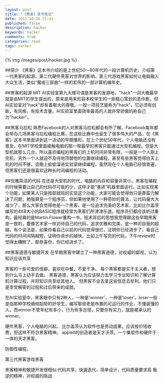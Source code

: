 ```yaml
---
layout: post
title: "《黑客》读书笔记"
date: 2013-10-26 21:41
published: false
description: hacker
keywords: hacker
comments: true
categories: read
tags: harker
---
```


{% img /images/post/hacker.jpg %}

##简介
《黑客》这本书介绍的是上世纪50～80年代的一段计算机历史，介绍第一代黑客的起源，第二代硬件黑客对世界的影响，第三代游戏黑客如何让电脑融入大众生活，类似“魔戒三部曲”一样的宏伟的一部计算机编年史。  
  
<!--more-->  
##黑客的起源
MIT AI实验室第九大楼可谓是黑客的发源地，"hack"一词大概最早就是由MIT的学生提出的，原来是用来形容本校学生的一些精心策划的恶作剧，但AI实验室对"hack"却有着极大的尊敬。一般一项技艺能称为"hack"，它必须有创新，有风格，有技术含量，AI实验室里面效率最高的人就非常骄傲的称自己为"hacker"。  
  
##黑客马拉松
熟悉Facebook的人对黑客马拉松都会有所了解，Facebook每年都会举办几场黑客马拉松编程比赛，在这些比赛中也诞生了很多伟大的产品，在《黑客》这本书里面讲到这一活动的早期雏形。在上个世纪50年代，个人电脑还没有普及，在MIT学校里面接触电脑的那一帮最早的黑客只能通过大型机编程。但是大型机就那么几台，所以喜欢编程的黑客们的上机时间非常有限，一般是一个人刚上完机，另外一个人就迫不及待地顶替他的位置继续编程，甚至有些黑客觉得白天上机的时间不够，会晚上偷偷溜进实验室继续编程。虽然现在个人电脑已经很普遍，但黑客们还是很喜欢这种长时间编程的活动。  
  
##优雅简洁的代码
在还是大型机的时代，电脑的内存和容量非常小，黑客在编程的时候需要让自己的代码尽可能的少，这样才能“塞进”机器里面运行。比如实现某个功能，如果某人只是按部就班的实现这个功能，大家可能会觉得他只是靠蛮力解决了问题，勉强算是一个程序员，但如果他使用了一种奇妙的算法，让代码量大大减少了，那么大家会觉得他是一个黑客，是一位追求完美的艺术家，比如比尔盖茨编写的4KB大小的BASIC程序就经常为黑客们所津津乐道。程序员们都应该听过重构，最经典的是Martin.Flower重构一书，技术背后的思想我觉得跟这些早期黑客是一致的，要像艺术家一样对待自己的代码，追求优雅和完美，是一种对自我的超越。有个说法是，如果你看自己以前的代码觉得很烂，证明你已经进步了，看自己代码的时间间隔越短，证明你进步的越快，比如上午写完的代码，下午review时觉得太糟糕了，那恭喜你，你已经进步了。

##黑客道德与敏捷开发
在早期黑客中建立了一种黑客道德，对权威的鄙视，认为知识应该共享


黑客的一些可爱的怪癖，喜欢吃中餐，不爱干净。
每个黑客都是实干主义者，想到什么马上动手去做。
黑客道德，黑客认为应该努力去学习专业知识和了解计算机计算过程，并将知识共享给其他人。
但黑客不会去拿这些信息去牟利，他们只是享受解密的过程和过后带来的成就。


在AI实验室中，黑客眼中只有2种人，一种是'winner'，一种是'loser'。loser一般是指那种学校循规蹈矩的好学生，编写那些老是布置的可运行的作业，不懂装懂的人。而winner不管年纪有多小，行为有多古怪，只要你有实力，就是被承认的winner。  

硬件黑客，个人电脑的兴起。
比尔盖茨认为软件也是劳动成果，应该按价钱收费，但这样不符合黑客精神。
appleII的创造者是天才沃茨，一个集软件和硬件于一体的天才黑客。

防御性编程。

第三代黑客游戏黑客

黑客精神和敏捷开发很相似:代码共享，快速迭代，简单设计，代码质量要求高	
叛逆的精神，对权威的挑战


